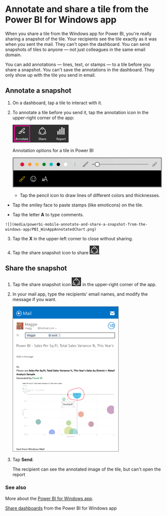 <properties 
   pageTitle="Annotate and share a tile from the Power BI for Windows app"
   description="Annotate and share a tile from the Power BI for Windows app"
   services="powerbi" 
   documentationCenter="" 
   authors="maggiesMSFT" 
   manager="mblythe" 
   editor=""
   tags=""
   qualityFocus="no"
   qualityDate=""/>
 
<tags
   ms.service="powerbi"
   ms.devlang="NA"
   ms.topic="article"
   ms.tgt_pltfrm="NA"
   ms.workload="powerbi"
   ms.date="02/18/2016"
   ms.author="maggies"/>
# Annotate and share a tile from the Power BI for Windows app

When you share a tile from the Windows app for Power BI, you're really sharing a snapshot of the tile. Your recipients see the tile exactly as it was when you sent the mail. They can't open the dashboard. You can send snapshots of tiles to anyone — not just colleagues in the same email domain.

You can add annotations — lines, text, or stamps — to a tile before you share a snapshot. You can't save the annotations in the dashboard. They only show up with the tile you send in email.

## Annotate a snapshot

1.  On a dashboard, tap a tile to interact with it.

2.  To annotate a tile before you send it, tap the annotation icon in the upper-right corner of the app:

    ![](media/powerbi-mobile-annotate-and-share-a-snapshot-from-the-windows-app/PBI_WinAppAnnotateIconText.png)

    Annotation options for a tile in Power BI

    ![](media/powerbi-mobile-annotate-and-share-a-snapshot-from-the-windows-app/PBI_WinAppAnnotateOptions.png)


    -   Tap the pencil icon to draw lines of different colors and thicknesses.

  -   Tap the smiley face to paste stamps (like emoticons) on the tile.

 -   Tap the letter **A** to type comments.

    ![](media/powerbi-mobile-annotate-and-share-a-snapshot-from-the-windows-app/PBI_WinAppAnnotatedChart.png)

3.   Tap the **X** in the upper-left corner to close without sharing.

4.    Tap the share snapshot icon to share ![](media/powerbi-mobile-annotate-and-share-a-snapshot-from-the-windows-app/PBI_WinAppShareIconAlone.png).

## Share the snapshot

1.  Tap the share snapshot icon ![](media/powerbi-mobile-annotate-and-share-a-snapshot-from-the-windows-app/PBI_WinAppShareIconAlone.png) in the upper-right corner of the app.

2.  In your mail app, type the recipients' email names, and modify the message if you want.

    ![](media/powerbi-mobile-annotate-and-share-a-snapshot-from-the-windows-app/PBI_WinAppShareSnapMail.png)

3.  Tap **Send**.

    The recipient can see the annotated image of the tile, but can't open the report

### See also

More about the [Power BI for Windows app](powerbi-service-windows-app-get-started.md).

[Share dashboards](powerbi-mobile-share-dashboards-from-the-windows-app.md) from the Power BI for Windows app

